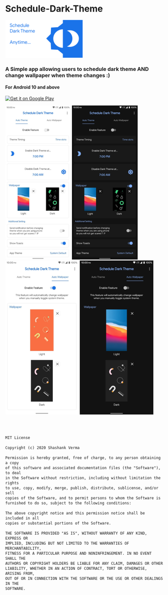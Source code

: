 # Schedule-Dark-Theme
<img alt="img" src="images/play_store.png" height="120px"/>

### A Simple app allowing users to schedule dark theme AND change wallpaper when theme changes :)

#### For Android 10 and above

<a href="https://play.google.com/store/apps/details?id=com.alpha.dev.schedule_dark_theme"><img alt="Get it on Google Play" src="https://play.google.com/intl/en_us/badges/images/generic/en-play-badge.png" height="60px"/></a>

<img alt="screenshot" src="images/Screenshot1.png" height="490px"/>    <img alt="screenshot" src="images/Screenshot2.png" height="490px"/>    <img alt="screenshot" src="images/Screenshot3.png" height="490px"/>    <img alt="screenshot" src="images/Screenshot4.png" height="490px"/>

<br><br>

```
MIT License

Copyright (c) 2020 Shashank Verma

Permission is hereby granted, free of charge, to any person obtaining a copy
of this software and associated documentation files (the "Software"), to deal
in the Software without restriction, including without limitation the rights
to use, copy, modify, merge, publish, distribute, sublicense, and/or sell
copies of the Software, and to permit persons to whom the Software is
furnished to do so, subject to the following conditions:

The above copyright notice and this permission notice shall be included in all
copies or substantial portions of the Software.

THE SOFTWARE IS PROVIDED "AS IS", WITHOUT WARRANTY OF ANY KIND, EXPRESS OR
IMPLIED, INCLUDING BUT NOT LIMITED TO THE WARRANTIES OF MERCHANTABILITY,
FITNESS FOR A PARTICULAR PURPOSE AND NONINFRINGEMENT. IN NO EVENT SHALL THE
AUTHORS OR COPYRIGHT HOLDERS BE LIABLE FOR ANY CLAIM, DAMAGES OR OTHER
LIABILITY, WHETHER IN AN ACTION OF CONTRACT, TORT OR OTHERWISE, ARISING FROM,
OUT OF OR IN CONNECTION WITH THE SOFTWARE OR THE USE OR OTHER DEALINGS IN THE
SOFTWARE.
```
